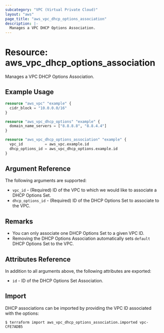 ```yaml
---
subcategory: "VPC (Virtual Private Cloud)"
layout: "aws"
page_title: "aws_vpc_dhcp_options_association"
description: |-
  Manages a VPC DHCP Options Association.
---
```


# Resource: aws_vpc_dhcp_options_association

Manages a VPC DHCP Options Association.

## Example Usage

```terraform
resource "aws_vpc" "example" {
  cidr_block = "10.0.0.0/16"
}

resource "aws_vpc_dhcp_options" "example" {
  domain_name_servers = ["8.8.8.8", "8.8.4.4"]
}

resource "aws_vpc_dhcp_options_association" "example" {
  vpc_id          = aws_vpc.example.id
  dhcp_options_id = aws_vpc_dhcp_options.example.id
}
```

## Argument Reference

The following arguments are supported:

* `vpc_id` - (Required) ID of the VPC to which we would like to associate a DHCP Options Set.
* `dhcp_options_id` - (Required) ID of the DHCP Options Set to associate to the VPC.

## Remarks

* You can only associate one DHCP Options Set to a given VPC ID.
* Removing the DHCP Options Association automatically sets `default` DHCP Options Set to the VPC.

## Attributes Reference

In addition to all arguments above, the following attributes are exported:

* `id` - ID of the DHCP Options Set Association.

## Import

DHCP associations can be imported by providing the VPC ID associated with the options:

```
$ terraform import aws_vpc_dhcp_options_association.imported vpc-CFE7ADB5
```
